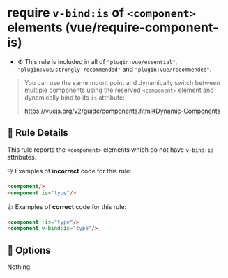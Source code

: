 # require `v-bind:is` of `<component>` elements (vue/require-component-is)

- :gear: This rule is included in all of `"plugin:vue/essential"`, `"plugin:vue/strongly-recommended"` and `"plugin:vue/recommended"`.

> You can use the same mount point and dynamically switch between multiple components using the reserved `<component>` element and dynamically bind to its `is` attribute:
>
> https://vuejs.org/v2/guide/components.html#Dynamic-Components

## :book: Rule Details

This rule reports the `<component>` elements which do not have `v-bind:is` attributes.

:-1: Examples of **incorrect** code for this rule:

```html
<component/>
<component is="type"/>
```

:+1: Examples of **correct** code for this rule:

```html
<component :is="type"/>
<component v-bind:is="type"/>
```

## :wrench: Options

Nothing.

